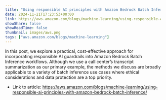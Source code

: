 ```yaml
---
title: "Using responsible AI principles with Amazon Bedrock Batch Inference"
date: 2024-11-21T17:23:53+00:00
link: https://aws.amazon.com/blogs/machine-learning/using-responsible-ai-principles-with-amazon-bedrock-batch-inference/
showShare: false
showReadTime: false
thumbnail: images/aws.png
tags: ["aws.amazon.com/blogs/machine-learning"]
---
```

In this post, we explore a practical, cost-effective approach for incorporating responsible AI guardrails into Amazon Bedrock Batch Inference workflows. Although we use a call center’s transcript summarization as our primary example, the methods we discuss are broadly applicable to a variety of batch inference use cases where ethical considerations and data protection are a top priority.

- Link to article: https://aws.amazon.com/blogs/machine-learning/using-responsible-ai-principles-with-amazon-bedrock-batch-inference/